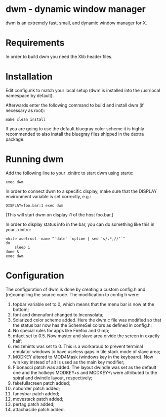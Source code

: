 
# dwm - dynamic window manager
dwm is an extremely fast, small, and dynamic window manager for X.


# Requirements
In order to build dwm you need the Xlib header files.


# Installation
Edit config.mk to match your local setup (dwm is installed into
the /usr/local namespace by default).

Afterwards enter the following command to build and install dwm (if
necessary as root):

    make clean install

If you are going to use the default bluegray color scheme it is highly
recommended to also install the bluegray files shipped in the dextra package.


# Running dwm
Add the following line to your .xinitrc to start dwm using startx:

    exec dwm

In order to connect dwm to a specific display, make sure that
the DISPLAY environment variable is set correctly, e.g.:

    DISPLAY=foo.bar:1 exec dwm

(This will start dwm on display :1 of the host foo.bar.)

In order to display status info in the bar, you can do something
like this in your .xinitrc:

    while xsetroot -name "`date` `uptime | sed 's/.*,//'`"
    do
    	sleep 1
    done &
    exec dwm


# Configuration
The configuration of dwm is done by creating a custom config.h
and (re)compiling the source code. The modification to config.h were:

1. topbar variable set to 0, which means that the menu bar is now at the bottom;
2. font and dmenufont changed to Inconsolata;
3. Solarized color scheme added. Here the dwm.c file was modified so that the status bar now has the SchemeSel colors as defined in config.h;
4. No special rules for apps like Firefox and Gimp;
5. mfact set to 0.5. Now master and slave area divide the screen in exactly half;
6. resizehints was set to 0. This is a workaroud to prevent terminal emulator windows to have useless gaps in tile stack mode of slave area;
7. MODKEY altered to MOD4Mask (windows key in the keyboard). Now win key instead of alt is used as the main key modifier;
8. Fibonacci patch was added. The layout dwindle was set as the default one and the hotkeys MODKEY+s and MODKEY+\ were attributed to the spiral and dwindle layout, respectively;
9. fakefullscreen patch added;
10. noborder patch added;
11. fancybar patch added;
12. movestack patch added;
13. pertag patch added;
14. attachaside patch added.
